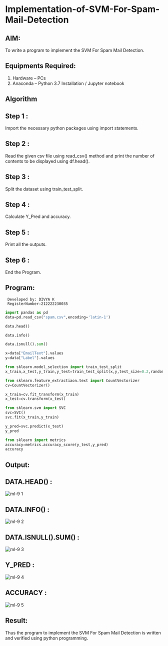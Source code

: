 # Implementation-of-SVM-For-Spam-Mail-Detection

## AIM:
To write a program to implement the SVM For Spam Mail Detection.

## Equipments Required:
1. Hardware – PCs
2. Anaconda – Python 3.7 Installation / Jupyter notebook

## Algorithm
## Step 1 :
Import the necessary python packages using import statements.

## Step 2 :
Read the given csv file using read_csv() method and print the number of contents to be displayed using df.head().

## Step 3 :
Split the dataset using train_test_split.

## Step 4 :
Calculate Y_Pred and accuracy.

## Step 5 :
Print all the outputs.

## Step 6 :
End the Program.

## Program:
```
 Developed by: DIVYA K
 RegisterNumber:212222230035
```

```python
import pandas as pd
data=pd.read_csv("spam.csv",encoding='latin-1')

data.head()

data.info()

data.isnull().sum()

x=data["EmailText"].values
y=data["Label"].values

from sklearn.model_selection import train_test_split
x_train,x_test,y_train,y_test=train_test_split(x,y,test_size=0.2,random_state=0)

from sklearn.feature_extractiaon.text import CountVectorizer
cv=CountVectorizer()

x_train=cv.fit_transform(x_train)
x_test=cv.transform(x_test)

from sklearn.svm import SVC
svc=SVC()
svc.fit(x_train,y_train)

y_pred=svc.predict(x_test)
y_pred

from sklearn import metrics
accuracy=metrics.accuracy_score(y_test,y_pred)
accuracy
```



## Output:
## DATA.HEAD() :

![ml-9 1](https://github.com/jagadeeshreddy561/Implementation-of-SVM-For-Spam-Mail-Detection/assets/120623104/57a7de43-13ee-4f3a-bb26-067bc84d2cbf)


## DATA.INFO() :


![ml-9 2](https://github.com/jagadeeshreddy561/Implementation-of-SVM-For-Spam-Mail-Detection/assets/120623104/0d4bf0f6-316b-4aa3-962d-6e6a96c7f484)


## DATA.ISNULL().SUM() :


![ml-9 3](https://github.com/jagadeeshreddy561/Implementation-of-SVM-For-Spam-Mail-Detection/assets/120623104/52d49705-8cfc-466f-aa36-0956e1377aca)


## Y_PRED :

![ml-9 4](https://github.com/jagadeeshreddy561/Implementation-of-SVM-For-Spam-Mail-Detection/assets/120623104/43d12187-df10-440c-9834-372efe50f9ef)


## ACCURACY :

![ml-9 5](https://github.com/jagadeeshreddy561/Implementation-of-SVM-For-Spam-Mail-Detection/assets/120623104/60b6de18-8e8d-4a40-9255-4ab98b87faa0)


## Result:
Thus the program to implement the SVM For Spam Mail Detection is written and verified using python programming.
